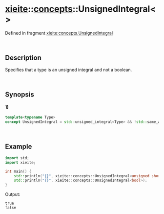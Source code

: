 # [xieite](../../xieite.md)\:\:[concepts](../../concepts.md)\:\:UnsignedIntegral\<\>
Defined in fragment [xieite:concepts.UnsignedIntegral](../../../src/concepts/unsigned_integral.cpp)

&nbsp;

## Description
Specifies that a type is an unsigned integral and not a boolean.

&nbsp;

## Synopsis
#### 1)
```cpp
template<typename Type>
concept UnsignedIntegral = std::unsigned_integral<Type> && !std::same_as<std::remove_cv_t<Type>, bool>;
```

&nbsp;

## Example
```cpp
import std;
import xieite;

int main() {
    std::println("{}", xieite::concepts::UnsignedIntegral<unsigned short int>);
    std::println("{}", xieite::concepts::UnsignedIntegral<bool>);
}
```
Output:
```
true
false
```
